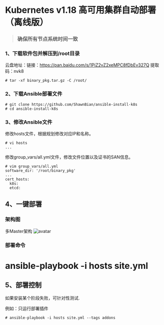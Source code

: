 # Kubernetes v1.18 高可用集群自动部署（离线版）
>### 确保所有节点系统时间一致
### 1、下载软件包并解压到/root目录

云盘地址：链接：https://pan.baidu.com/s/1PiZ2vZ2xeMPC8fDbEv327Q  提取码：nvk8 
```
# tar -xf binary_pkg.tar.gz -C /root/
```

### 2、下载Ansible部署文件

```
# git clone https://github.com/ShawnBian/ansible-install-k8s
# cd ansible-install-k8s
```

### 3、修改Ansible文件

修改hosts文件，根据规划修改对应IP和名称。

```
# vi hosts
...
```
修改group_vars/all.yml文件，修改文件位置以及证书的SAN信息。

```
# vim group_vars/all.yml
software_dir: '/root/binary_pkg'
...
cert_hosts:
  k8s:
  etcd:
```
## 4、一键部署
### 架构图
多Master架构
![avatar](https://github.com/ShawnBian/ansible-install-k8s/blob/master/multi-master.jpg)
### 部署命令

# ansible-playbook -i hosts site.yml

## 5、部署控制
如果安装某个阶段失败，可针对性测试.

例如：只运行部署插件
```
# ansible-playbook -i hosts site.yml --tags addons
```
